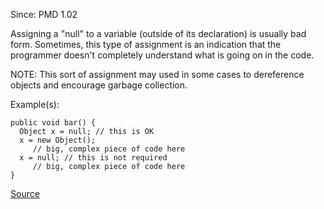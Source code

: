 Since: PMD 1.02

Assigning a &quot;null&quot; to a variable (outside of its declaration) is usually bad form.  Sometimes, this type
of assignment is an indication that the programmer doesn't completely understand what is going on in the code.

NOTE: This sort of assignment may used in some cases to dereference objects and encourage garbage collection.

Example(s):
```
public void bar() {
  Object x = null; // this is OK
  x = new Object();
     // big, complex piece of code here
  x = null; // this is not required
     // big, complex piece of code here
}
```

[Source](https://pmd.github.io/pmd-5.6.1/pmd-java/rules/java/controversial.html#NullAssignment)
